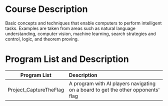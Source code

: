 # Course Description
Basic concepts and techniques that enable computers to perform intelligent tasks. Examples are taken from areas such as natural language understanding, computer vision, machine learning, search strategies and control, logic, and theorem proving.
# Program List and Description
| Program List       | Description |
| ------------- |:-------------|
| Project_CaptureTheFlag      | A program with AI players navigating on a board to get the other opponents' flag |
